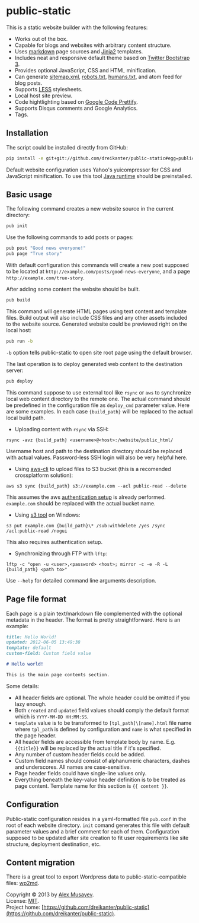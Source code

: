 # public-static

This is a static website builder with the following features:

- Works out of the box.
- Capable for blogs and websites with arbitrary content structure.
- Uses [markdown](http://en.wikipedia.org/wiki/Markdown) page sources and [Jinja2](http://jinja.pocoo.org) templates.
- Includes neat and responsive default theme based on [Twitter Bootstrap 3](http://getbootstrap.com).
- Provides optional JavaScript, CSS and HTML minification.
- Can generate [sitemap.xml](http://sitemaps.org), [robots.txt](http://robotstxt.org), [humans.txt](http://humanstxt.org), and atom feed for blog posts.
- Supports [LESS](http://lesscss.org) stylesheets.
- Local host site preview.
- Code hightlighting based on [Google Code Prettify](https://code.google.com/p/google-code-prettify).
- Supports Disqus comments and Google Analytics.
- Tags.

## Installation

The script could be installed directly from GitHub:

```bash
pip install -e git+git://github.com/dreikanter/public-static#egg=public-static
```

Default website configuration uses Yahoo's yuicompressor for CSS and JavaScript minification. To use this tool [Java runtime](http://www.java.com/en/download/index.jsp) should be preinstalled.

## Basic usage

The following command creates a new website source in the current directory:

```bash
pub init
```

Use the following commands to add posts or pages:

```bash
pub post "Good news everyone!"
pub page "True story"
```

With default configuration this commands will create a new post supposed to be located at `http://example.com/posts/good-news-everyone`, and a page `http://example.com/true-story`.

After adding some content the website should be built.

```bash
pub build
```

This command will generate HTML pages using text content and template files. Build output will also include CSS files and any other assets included to the website source. Generated website could be previewed right on the local host:

```bash
pub run -b
```

`-b` option tells public-static to open site root page using the default browser.

The last operation is to deploy generated web content to the destination server:

```bash
pub deploy
```

This command suppose to use external tool like `rsync` or `aws` to synchronize local web content directory to the remote one. The actual command should be predefined in the configuration file as `deploy_cmd` parameter value. Here are some examples. In each case `{build_path}` will be replaced to the actual local build path.

- Uploading content with `rsync` via SSH:
```
rsync -avz {build_path} <username>@<host>:/website/public_html/
```
  Username host and path to the destination directory should be replaced with actual values. Password-less SSH login will also be very helpful here.

- Using [aws-cli](https://github.com/aws/aws-cli) to upload files to S3 bucket (this is a recomended crossplatform solution):
```
aws s3 sync {build_path} s3://example.com --acl public-read --delete
```
  This assumes the aws [authentication setup](http://docs.aws.amazon.com/cli/latest/userguide/cli-chap-getting-set-up.html) is already performed. `example.com` should be replaced with the actual bucket name.

- Using [s3 tool](http://s3.codeplex.com) on Windows:
```
s3 put example.com {build_path}\* /sub:withdelete /yes /sync /acl:public-read /nogui
```
  This also requires authentication setup.

- Synchronizing through FTP with `lftp`:
```
lftp -c "open -u <user>,<password> <host>; mirror -c -e -R -L {build_path} <path to>"
```

Use `--help` for detailed command line arguments description.

## Page file format

Each page is a plain text/markdown file complemented with the  optional metadata in the header. The format is pretty straightforward. Here is an example:

```markdown
title: Hello World!
updated: 2012-06-05 13:49:38
template: default
custom-field: Custom field value

# Hello world!

This is the main page contents section.
```

Some details:

* All header fields are optional. The whole header could be omitted if you lazy enough.
* Both `created` and `updated` field values should comply the default format which is `YYYY-MM-DD HH:MM:SS`.
* `template` value is to be transformed to `[tpl_path]\[name].html` file name where `tpl_path` is defined by configuration and `name` is what specified in the page header.
* All header fields are accessible from template body by name. E.g. `{{title}}` will be replaced by the actual title if it's specified.
* Any number of custom header fields could be added.
* Custom field names should consist of alphanumeric characters, dashes and underscores. All names are case-sensitive.
* Page header fields could have single-line values only.
* Everything beneath the key-value header definition is to be treated as page content. Template name for this section is `{{ content }}`.

## Configuration

Public-static configuration resides in a yaml-formatted file `pub.conf` in the root of each website directory. `init` comand generates this file with default parameter values and a brief comment for each of them. Configuration supposed to be updated after site creation to fit user requirements like site structure, deployment destination, etc.

## Content migration

There is a great tool to export Wordpress data to public-static-compatible files: [wp2md](https://github.com/dreikanter/wp2md).

Copyright &copy; 2013 by [Alex Musayev](http://alex.musayev.com).  
License: [MIT](https://github.com/dreikanter/public-static/blob/master/LICENSE.md).  
Project home: [https://github.com/dreikanter/public-static](https://github.com/dreikanter/public-static).
